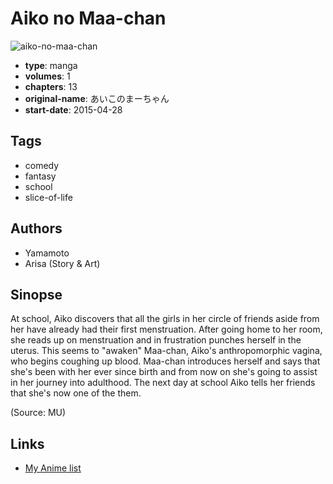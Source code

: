 # Aiko no Maa-chan

![aiko-no-maa-chan](https://cdn.myanimelist.net/images/manga/1/165761.jpg)

-   **type**: manga
-   **volumes**: 1
-   **chapters**: 13
-   **original-name**: あいこのまーちゃん
-   **start-date**: 2015-04-28

## Tags

-   comedy
-   fantasy
-   school
-   slice-of-life

## Authors

-   Yamamoto
-   Arisa (Story & Art)

## Sinopse

At school, Aiko discovers that all the girls in her circle of friends aside from her have already had their first menstruation. After going home to her room, she reads up on menstruation and in frustration punches herself in the uterus. This seems to "awaken" Maa-chan, Aiko's anthropomorphic vagina, who begins coughing up blood. Maa-chan introduces herself and says that she's been with her ever since birth and from now on she's going to assist in her journey into adulthood. The next day at school Aiko tells her friends that she's now one of the them.

(Source: MU)

## Links

-   [My Anime list](https://myanimelist.net/manga/93613/Aiko_no_Maa-chan)
